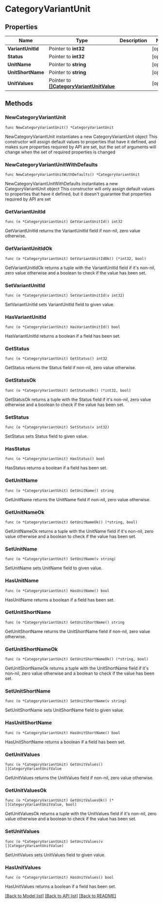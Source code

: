 # CategoryVariantUnit

## Properties

Name | Type | Description | Notes
------------ | ------------- | ------------- | -------------
**VariantUnitId** | Pointer to **int32** |  | [optional] 
**Status** | Pointer to **int32** |  | [optional] 
**UnitName** | Pointer to **string** |  | [optional] 
**UnitShortName** | Pointer to **string** |  | [optional] 
**UnitValues** | Pointer to [**[]CategoryVariantUnitValue**](CategoryVariantUnitValue.md) |  | [optional] 

## Methods

### NewCategoryVariantUnit

`func NewCategoryVariantUnit() *CategoryVariantUnit`

NewCategoryVariantUnit instantiates a new CategoryVariantUnit object
This constructor will assign default values to properties that have it defined,
and makes sure properties required by API are set, but the set of arguments
will change when the set of required properties is changed

### NewCategoryVariantUnitWithDefaults

`func NewCategoryVariantUnitWithDefaults() *CategoryVariantUnit`

NewCategoryVariantUnitWithDefaults instantiates a new CategoryVariantUnit object
This constructor will only assign default values to properties that have it defined,
but it doesn't guarantee that properties required by API are set

### GetVariantUnitId

`func (o *CategoryVariantUnit) GetVariantUnitId() int32`

GetVariantUnitId returns the VariantUnitId field if non-nil, zero value otherwise.

### GetVariantUnitIdOk

`func (o *CategoryVariantUnit) GetVariantUnitIdOk() (*int32, bool)`

GetVariantUnitIdOk returns a tuple with the VariantUnitId field if it's non-nil, zero value otherwise
and a boolean to check if the value has been set.

### SetVariantUnitId

`func (o *CategoryVariantUnit) SetVariantUnitId(v int32)`

SetVariantUnitId sets VariantUnitId field to given value.

### HasVariantUnitId

`func (o *CategoryVariantUnit) HasVariantUnitId() bool`

HasVariantUnitId returns a boolean if a field has been set.

### GetStatus

`func (o *CategoryVariantUnit) GetStatus() int32`

GetStatus returns the Status field if non-nil, zero value otherwise.

### GetStatusOk

`func (o *CategoryVariantUnit) GetStatusOk() (*int32, bool)`

GetStatusOk returns a tuple with the Status field if it's non-nil, zero value otherwise
and a boolean to check if the value has been set.

### SetStatus

`func (o *CategoryVariantUnit) SetStatus(v int32)`

SetStatus sets Status field to given value.

### HasStatus

`func (o *CategoryVariantUnit) HasStatus() bool`

HasStatus returns a boolean if a field has been set.

### GetUnitName

`func (o *CategoryVariantUnit) GetUnitName() string`

GetUnitName returns the UnitName field if non-nil, zero value otherwise.

### GetUnitNameOk

`func (o *CategoryVariantUnit) GetUnitNameOk() (*string, bool)`

GetUnitNameOk returns a tuple with the UnitName field if it's non-nil, zero value otherwise
and a boolean to check if the value has been set.

### SetUnitName

`func (o *CategoryVariantUnit) SetUnitName(v string)`

SetUnitName sets UnitName field to given value.

### HasUnitName

`func (o *CategoryVariantUnit) HasUnitName() bool`

HasUnitName returns a boolean if a field has been set.

### GetUnitShortName

`func (o *CategoryVariantUnit) GetUnitShortName() string`

GetUnitShortName returns the UnitShortName field if non-nil, zero value otherwise.

### GetUnitShortNameOk

`func (o *CategoryVariantUnit) GetUnitShortNameOk() (*string, bool)`

GetUnitShortNameOk returns a tuple with the UnitShortName field if it's non-nil, zero value otherwise
and a boolean to check if the value has been set.

### SetUnitShortName

`func (o *CategoryVariantUnit) SetUnitShortName(v string)`

SetUnitShortName sets UnitShortName field to given value.

### HasUnitShortName

`func (o *CategoryVariantUnit) HasUnitShortName() bool`

HasUnitShortName returns a boolean if a field has been set.

### GetUnitValues

`func (o *CategoryVariantUnit) GetUnitValues() []CategoryVariantUnitValue`

GetUnitValues returns the UnitValues field if non-nil, zero value otherwise.

### GetUnitValuesOk

`func (o *CategoryVariantUnit) GetUnitValuesOk() (*[]CategoryVariantUnitValue, bool)`

GetUnitValuesOk returns a tuple with the UnitValues field if it's non-nil, zero value otherwise
and a boolean to check if the value has been set.

### SetUnitValues

`func (o *CategoryVariantUnit) SetUnitValues(v []CategoryVariantUnitValue)`

SetUnitValues sets UnitValues field to given value.

### HasUnitValues

`func (o *CategoryVariantUnit) HasUnitValues() bool`

HasUnitValues returns a boolean if a field has been set.


[[Back to Model list]](../README.md#documentation-for-models) [[Back to API list]](../README.md#documentation-for-api-endpoints) [[Back to README]](../README.md)


